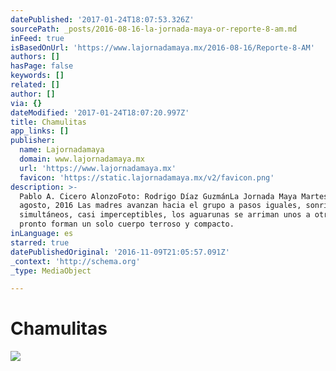 ```yaml
---
datePublished: '2017-01-24T18:07:53.326Z'
sourcePath: _posts/2016-08-16-la-jornada-maya-or-reporte-8-am.md
inFeed: true
isBasedOnUrl: 'https://www.lajornadamaya.mx/2016-08-16/Reporte-8-AM'
authors: []
hasPage: false
keywords: []
related: []
author: []
via: {}
dateModified: '2017-01-24T18:07:20.997Z'
title: Chamulitas
app_links: []
publisher:
  name: Lajornadamaya
  domain: www.lajornadamaya.mx
  url: 'https://www.lajornadamaya.mx'
  favicon: 'https://static.lajornadamaya.mx/v2/favicon.png'
description: >-
  Pablo A. Cicero AlonzoFoto: Rodrigo Díaz GuzmánLa Jornada Maya Martes 16 de
  agosto, 2016 Las madres avanzan hacia el grupo a pasos iguales, sonriendo, y
  simultáneos, casi imperceptibles, los aguarunas se arriman unos a otros,
  pronto forman un solo cuerpo terroso y compacto.
inLanguage: es
starred: true
datePublishedOriginal: '2016-11-09T21:05:57.091Z'
_context: 'http://schema.org'
_type: MediaObject

---
```

# Chamulitas
![](https://the-grid-user-content.s3-us-west-2.amazonaws.com/de295fe5-ab7e-4acb-a16e-8160e74d63c0.png)